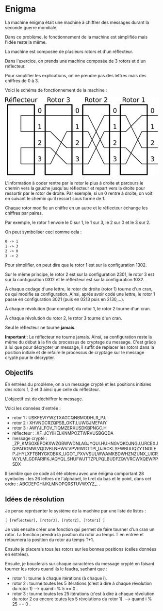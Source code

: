 # Enigma

La machine énigma était une machine à chiffrer des messages durant la seconde guerre mondiale.

Dans ce problème, le fonctionnement de la machine est simplifiée mais l'idée reste la même.

La machine est composée de plusieurs rotors et d'un réflecteur.

Dans l'exercice, on prends une machine composée de 3 rotors et d'un réflecteur.

Pour simplifier les explications, on ne prendre pas des lettres mais des chiffres de 0 à 3.

Voici le schéma de fonctionnement de la machine :

![enigma_schema](/enigma/src/enigma.png)

L'information à coder rentre par le rotor le plus à droite et parcours le chemin vers la gauche jusqu'au réflecteur et repart vers la droite pour ressortir par le rotor de droite. 
Par exemple, si un 0 rentre à droite, on voit en suivant le chemin qu'il ressort sous forme de 1.

Chaque rotor modifie un chiffre en un autre et le réflecteur échange les chiffres par paires.

Par exemple, le rotor 1 envoie le 0 sur 1, le 1 sur 3, le 2 sur 0 et le 3 sur 2.

On peut symboliser ceci comme cela :

```
0 -> 1
1 -> 3
2 -> 0
3 -> 2
```

Pour simplifier, on peut dire que le rotor 1 est sur la configuration 1302.

Sur le même principe, le rotor 2 est sur la configuration 2301, le rotor 3 est sur la configuration 0312 et le réflecteur est sur la configuration 1032.

À chaque codage d'une lettre, le rotor de droite (rotor 1) tourne d'un cran, ce qui modifie sa configuration. Ainsi, après avoir codé une lettre, le rotor 1 passe en configuration 3021 (puis en 0213 puis en 2130,...).

À chaque révolution (tour complet) du rotor 1, le rotor 2 tourne d'un cran.

À chaque révolution du rotor 2, le rotor 3 tourne d'un cran.

Seul le réflecteur ne tourne **jamais**.

**Important** : Le réflecteur ne tourne jamais. Ainsi, sa configuration reste la même du début à la fin du processus de cryptage du message. C'est grâce à lui que pour décrypter un message, il suffit de replacer les rotors dans la position initiale et de refaire le processus de cryptage sur le message crypté pour le décrypter.

## Objectifs

En entrées du problème, on a un message crypté et les positions initiales des rotors 1, 2 et 3 ainsi que celle du réflecteur.

L'objectif est de déchiffrer le message.

Voici les données d'entrée :

- rotor 1 : USKFEVIYWZTXAGCQNBMODHLR_PJ.
- rotor 2 : XHVNDCRZQPSB_OKT.LUWGJMEFAIY
- rotor 3 : AWYJLFOV_TIQMZERXUSDKBPNGC.H
- réflecteur : .XF_JCYIHELKNMPOZTWRVUSBGQDA
- message crypté : _ZP_KMSOXEPOKXWZGBWWDNLAGJYQUI.HUHNGVQKOJNGJ.URCEXJQIPADGMW.VQDVBLNHWV.VPVRWGTTPI_UJACKLSFWBUUQZYTNOLEP.JHYLXFTBNYGKOBKK_UGOT_PXVVSULWWAMKBDWHZNZUNX_UICRW.YLMLGDPARIFKJAQYQL.SHUFWJTTZPLPQLBUDFZQVVRCWXQEWPPSDX

Il semble que ce code ait été obtenu avec une énigma comportant 28 symboles : les 26 lettres de l'alphabet, le tiret du bas et le point, dans cet ordre : ABCDEFGHIJKLMNOPQRSTUVWXYZ_. .

## Idées de résolution

Je pense représenter le système de la machine par une liste de listes :

```
[ [reflecteur], [rotor3], [rotor2], [rotor1] ]
```

Je vais ensuite créer une fonction qui permet de faire tourner d'un cran un rotor. La fonction prendra la position du rotor au temps T en entrée et retournera la position du rotor au temps T+1.

Ensuite je placerais tous les rotors sur les bonnes positions (celles données en entrées).

Ensuite, je bouclerais sur chaque caractères du message crypté en faisant tourner les rotors quand ils le faudra, sachant que :

- rotor 1 : tourne à chaque itérations (à chaque i).
- rotor 2 : tourne toutes les 5 itérations (c'est à dire à chaque révolution du rotor 1) --> quand i % 5 == 0 .
- rotor 3 : tourne toutes les 25 itérations (c'est à dire à chaque révolution du rotor 2 ou encore toutes les 5 révolutions du rotor 1). --> quand i % 25 == 0 .
